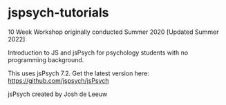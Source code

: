 # jspsych-tutorials

10 Week Workshop originally conducted Summer 2020 [Updated Summer 2022]

Introduction to JS and jsPsych for psychology students with no programming background.

This uses jsPsych 7.2. Get the latest version here: https://github.com/jspsych/jsPsych

jsPsych created by Josh de Leeuw
